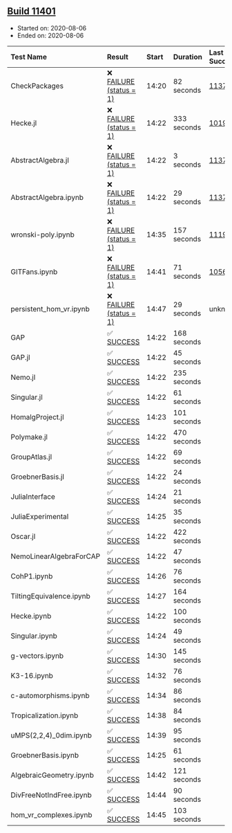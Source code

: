 ## [Build 11401](https://oscarci.mathematik.uni-kl.de/job/oscar/11401/)

* Started on: 2020-08-06
* Ended on: 2020-08-06

| Test Name    | Result | Start | Duration | Last Success | First Failure |
|:-------------|:-------|:------|:---------|:-------------|:--------------|
| CheckPackages | ❌ [FAILURE (status = 1)](https://oscarci.mathematik.uni-kl.de/job/oscar/11401/artifact/logs/build-11401/CheckPackages.log) | 14:20 | 82 seconds | [11376](https://oscarci.mathematik.uni-kl.de/job/oscar/11376/) | [11377](https://oscarci.mathematik.uni-kl.de/job/oscar/11377/) |
| Hecke.jl | ❌ [FAILURE (status = 1)](https://oscarci.mathematik.uni-kl.de/job/oscar/11401/artifact/logs/build-11401/Hecke.jl.log) | 14:22 | 333 seconds | [10197](https://oscarci.mathematik.uni-kl.de/job/oscar/10197/) | [10198](https://oscarci.mathematik.uni-kl.de/job/oscar/10198/) |
| AbstractAlgebra.jl | ❌ [FAILURE (status = 1)](https://oscarci.mathematik.uni-kl.de/job/oscar/11401/artifact/logs/build-11401/AbstractAlgebra.jl.log) | 14:22 | 3 seconds | [11376](https://oscarci.mathematik.uni-kl.de/job/oscar/11376/) | [11377](https://oscarci.mathematik.uni-kl.de/job/oscar/11377/) |
| AbstractAlgebra.ipynb | ❌ [FAILURE (status = 1)](https://oscarci.mathematik.uni-kl.de/job/oscar/11401/artifact/logs/build-11401/AbstractAlgebra.ipynb.log) | 14:22 | 29 seconds | [11376](https://oscarci.mathematik.uni-kl.de/job/oscar/11376/) | [11377](https://oscarci.mathematik.uni-kl.de/job/oscar/11377/) |
| wronski-poly.ipynb | ❌ [FAILURE (status = 1)](https://oscarci.mathematik.uni-kl.de/job/oscar/11401/artifact/logs/build-11401/wronski-poly.ipynb.log) | 14:35 | 157 seconds | [11192](https://oscarci.mathematik.uni-kl.de/job/oscar/11192/) | [11193](https://oscarci.mathematik.uni-kl.de/job/oscar/11193/) |
| GITFans.ipynb | ❌ [FAILURE (status = 1)](https://oscarci.mathematik.uni-kl.de/job/oscar/11401/artifact/logs/build-11401/GITFans.ipynb.log) | 14:41 | 71 seconds | [10566](https://oscarci.mathematik.uni-kl.de/job/oscar/10566/) | [10567](https://oscarci.mathematik.uni-kl.de/job/oscar/10567/) |
| persistent_hom_vr.ipynb | ❌ [FAILURE (status = 1)](https://oscarci.mathematik.uni-kl.de/job/oscar/11401/artifact/logs/build-11401/persistent_hom_vr.ipynb.log) | 14:47 | 29 seconds | unknown | unknown |
| GAP | ✅ [SUCCESS](https://oscarci.mathematik.uni-kl.de/job/oscar/11401/artifact/logs/build-11401/GAP.log) | 14:22 | 168 seconds |  |  |
| GAP.jl | ✅ [SUCCESS](https://oscarci.mathematik.uni-kl.de/job/oscar/11401/artifact/logs/build-11401/GAP.jl.log) | 14:22 | 45 seconds |  |  |
| Nemo.jl | ✅ [SUCCESS](https://oscarci.mathematik.uni-kl.de/job/oscar/11401/artifact/logs/build-11401/Nemo.jl.log) | 14:22 | 235 seconds |  |  |
| Singular.jl | ✅ [SUCCESS](https://oscarci.mathematik.uni-kl.de/job/oscar/11401/artifact/logs/build-11401/Singular.jl.log) | 14:22 | 61 seconds |  |  |
| HomalgProject.jl | ✅ [SUCCESS](https://oscarci.mathematik.uni-kl.de/job/oscar/11401/artifact/logs/build-11401/HomalgProject.jl.log) | 14:23 | 101 seconds |  |  |
| Polymake.jl | ✅ [SUCCESS](https://oscarci.mathematik.uni-kl.de/job/oscar/11401/artifact/logs/build-11401/Polymake.jl.log) | 14:22 | 470 seconds |  |  |
| GroupAtlas.jl | ✅ [SUCCESS](https://oscarci.mathematik.uni-kl.de/job/oscar/11401/artifact/logs/build-11401/GroupAtlas.jl.log) | 14:22 | 69 seconds |  |  |
| GroebnerBasis.jl | ✅ [SUCCESS](https://oscarci.mathematik.uni-kl.de/job/oscar/11401/artifact/logs/build-11401/GroebnerBasis.jl.log) | 14:22 | 24 seconds |  |  |
| JuliaInterface | ✅ [SUCCESS](https://oscarci.mathematik.uni-kl.de/job/oscar/11401/artifact/logs/build-11401/JuliaInterface.log) | 14:24 | 21 seconds |  |  |
| JuliaExperimental | ✅ [SUCCESS](https://oscarci.mathematik.uni-kl.de/job/oscar/11401/artifact/logs/build-11401/JuliaExperimental.log) | 14:25 | 35 seconds |  |  |
| Oscar.jl | ✅ [SUCCESS](https://oscarci.mathematik.uni-kl.de/job/oscar/11401/artifact/logs/build-11401/Oscar.jl.log) | 14:22 | 422 seconds |  |  |
| NemoLinearAlgebraForCAP | ✅ [SUCCESS](https://oscarci.mathematik.uni-kl.de/job/oscar/11401/artifact/logs/build-11401/NemoLinearAlgebraForCAP.log) | 14:22 | 47 seconds |  |  |
| CohP1.ipynb | ✅ [SUCCESS](https://oscarci.mathematik.uni-kl.de/job/oscar/11401/artifact/logs/build-11401/CohP1.ipynb.log) | 14:26 | 76 seconds |  |  |
| TiltingEquivalence.ipynb | ✅ [SUCCESS](https://oscarci.mathematik.uni-kl.de/job/oscar/11401/artifact/logs/build-11401/TiltingEquivalence.ipynb.log) | 14:27 | 164 seconds |  |  |
| Hecke.ipynb | ✅ [SUCCESS](https://oscarci.mathematik.uni-kl.de/job/oscar/11401/artifact/logs/build-11401/Hecke.ipynb.log) | 14:22 | 100 seconds |  |  |
| Singular.ipynb | ✅ [SUCCESS](https://oscarci.mathematik.uni-kl.de/job/oscar/11401/artifact/logs/build-11401/Singular.ipynb.log) | 14:24 | 49 seconds |  |  |
| g-vectors.ipynb | ✅ [SUCCESS](https://oscarci.mathematik.uni-kl.de/job/oscar/11401/artifact/logs/build-11401/g-vectors.ipynb.log) | 14:30 | 145 seconds |  |  |
| K3-16.ipynb | ✅ [SUCCESS](https://oscarci.mathematik.uni-kl.de/job/oscar/11401/artifact/logs/build-11401/K3-16.ipynb.log) | 14:32 | 76 seconds |  |  |
| c-automorphisms.ipynb | ✅ [SUCCESS](https://oscarci.mathematik.uni-kl.de/job/oscar/11401/artifact/logs/build-11401/c-automorphisms.ipynb.log) | 14:34 | 86 seconds |  |  |
| Tropicalization.ipynb | ✅ [SUCCESS](https://oscarci.mathematik.uni-kl.de/job/oscar/11401/artifact/logs/build-11401/Tropicalization.ipynb.log) | 14:38 | 84 seconds |  |  |
| uMPS(2,2,4)_0dim.ipynb | ✅ [SUCCESS](https://oscarci.mathematik.uni-kl.de/job/oscar/11401/artifact/logs/build-11401/uMPS-2-2-4-_0dim.ipynb.log) | 14:39 | 95 seconds |  |  |
| GroebnerBasis.ipynb | ✅ [SUCCESS](https://oscarci.mathematik.uni-kl.de/job/oscar/11401/artifact/logs/build-11401/GroebnerBasis.ipynb.log) | 14:25 | 61 seconds |  |  |
| AlgebraicGeometry.ipynb | ✅ [SUCCESS](https://oscarci.mathematik.uni-kl.de/job/oscar/11401/artifact/logs/build-11401/AlgebraicGeometry.ipynb.log) | 14:42 | 121 seconds |  |  |
| DivFreeNotIndFree.ipynb | ✅ [SUCCESS](https://oscarci.mathematik.uni-kl.de/job/oscar/11401/artifact/logs/build-11401/DivFreeNotIndFree.ipynb.log) | 14:44 | 90 seconds |  |  |
| hom_vr_complexes.ipynb | ✅ [SUCCESS](https://oscarci.mathematik.uni-kl.de/job/oscar/11401/artifact/logs/build-11401/hom_vr_complexes.ipynb.log) | 14:45 | 103 seconds |  |  |
